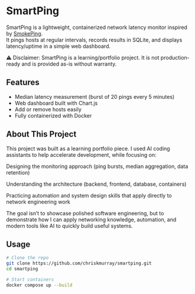# SmartPing

SmartPing is a lightweight, containerized network latency monitor inspired by [SmokePing](https://oss.oetiker.ch/smokeping/).  
It pings hosts at regular intervals, records results in SQLite, and displays latency/uptime in a simple web dashboard.

⚠️ Disclaimer: SmartPing is a learning/portfolio project. It is not production-ready and is provided as-is without warranty.

## Features
- Median latency measurement (burst of 20 pings every 5 minutes)
- Web dashboard built with Chart.js
- Add or remove hosts easily
- Fully containerized with Docker

## About This Project
This project was built as a learning portfolio piece. I used AI coding assistants to help accelerate development, while focusing on:

Designing the monitoring approach (ping bursts, median aggregation, data retention)

Understanding the architecture (backend, frontend, database, containers)

Practicing automation and system design skills that apply directly to network engineering work

The goal isn’t to showcase polished software engineering, but to demonstrate how I can apply networking knowledge, automation, and modern tools like AI to quickly build useful systems.

## Usage

```bash
# Clone the repo
git clone https://github.com/chriskmurray/smartping.git
cd smartping

# Start containers
docker compose up --build
